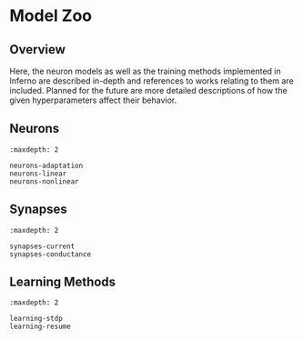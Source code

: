 # Model Zoo

## Overview
Here, the neuron models as well as the training methods implemented in Inferno are described in-depth and references to works relating to them are included. Planned for the future are more detailed descriptions of how the given hyperparameters affect their behavior.

## Neurons
```{toctree}
:maxdepth: 2

neurons-adaptation
neurons-linear
neurons-nonlinear
```

## Synapses
```{toctree}
:maxdepth: 2

synapses-current
synapses-conductance
```

## Learning Methods
```{toctree}
:maxdepth: 2

learning-stdp
learning-resume
```